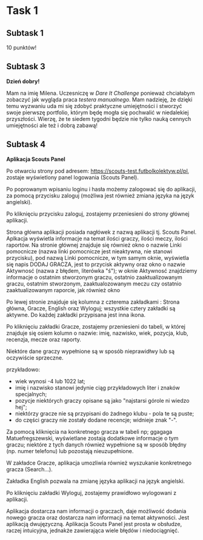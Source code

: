 # Task 1
## Subtask 1
10 punktów!
## Subtask 3
**Dzień dobry!** 


Mam na imię Milena. Uczesniczę w *Dare It Challenge* ponieważ chciałabym zobaczyć jak wygląda praca *testera manualnego*. Mam nadzieję, że dzięki temu wyzwaniu uda mi się zdobyć praktyczne umiejętności i stworzyć swoje pierwszę portfolio, którym będę mogła się pochwalić w niedalekiej przyszłości. Wierzę, że te siedem tygodni będzie nie tylko nauką cennych umiejętności ale też i dobrą zabawą!
## Subtask 4
**Aplikacja Scouts Panel**


Po otwarciu strony pod adresem: https://scouts-test.futbolkolektyw.pl/pl, zostaje wyświetlony panel logowania (Scouts Panel).


Po poprowanym wpisaniu loginu i hasła możemy zalogować się do aplikacji, za pomocą przycisku zaloguj (możliwa jest również zmiana języka na język angielski).


Po kliknięciu przycisku zaloguj, zostajemy przeniesieni do strony głównej aplikacji. 


Strona główna aplikacji posiada nagłówek z nazwą aplikacji tj. Scouts Panel. Aplkacja wyświetla informacje na temat ilości graczy, ilości meczy, ilości raportów. Na stronie głównej znajduje się również okno o nazwie Linki pomocnicze (nazwa linki pomocnicze jest nieaktywna, nie stanowi przycisku), pod nazwą Linki pomocnicze, w tym samym oknie, wyświetla się napis DODAJ GRACZA, jest to przycisk aktywny oraz okno o nazwie Aktywnosć (nazwa z błędem, literówka "ś"); w oknie Aktywnosć znajdziemy informacje o ostatnim stworzonym graczu, ostatnio zaaktualizowanym graczu, ostatnim stworzonym, zaaktualozowanym meczu czy ostatnio zaaktualizowanym raporcie, jak również okno 


Po lewej stronie znajduje się kolumna z czterema zakładkami : Strona główna, Gracze, English oraz Wyloguj; wszystkie cztery zakładki są aktywne. Do każdej zakładki przypisana jest inna ikona. 


Po kliknięciu zakładki Gracze, zostajemy przeniesieni do tabeli, w której znajduje się osiem kolumn o nazwie: imię, nazwisko, wiek, pozycja, klub, recenzja, mecze oraz raporty. 


Niektóre dane graczy wypełnione są w sposób nieprawidłwy lub są oczywiście sprzeczne.


przykładowo:
- wiek wynosi -4 lub 1022 lat;
- imię i nazwisko stanowi jedynie ciąg przykładowych liter i znaków specjalnych;
- pozycje niektórych graczy opisane są jako "najstarsi górole ni wiedzo hej";
- niektórzy gracze nie są przypisani do żadnego klubu - pola te są puste;
- do części graczy nie zostały dodane recencje; widnieje znak "-".


Za pomocą kliknięcia na konkretnego gracza w tabeli np; ggagaga Matuefregszewski, wyświetlane zostają dodatkowe informacje o tym graczu; niektóre z tych danych również wypełnione są w sposób błędny (np. numer telefonu) lub pozostają nieuzupełnione.


W zakładce Gracze, aplikacja umozliwia również wyszukanie konkretnego gracza (Search...).


Zakładka English pozwala na zmianę języka aplikacji na język angielski. 


Po kliknięciu zakładki Wyloguj, zostajemy prawidłowo wylogowani z aplikacji. 



Aplikacja dostarcza nam informacji o graczach, daje możliwość dodania nowego gracza oraz dostarcza nam informacji na temat aktywności. Jest aplikacją dwujęzyczną. Aplikacja Scouts Panel jest prosta w obsłudze, raczej intuicyjna, jednakże zawierająca wiele błędów i niedociągnięć. 
